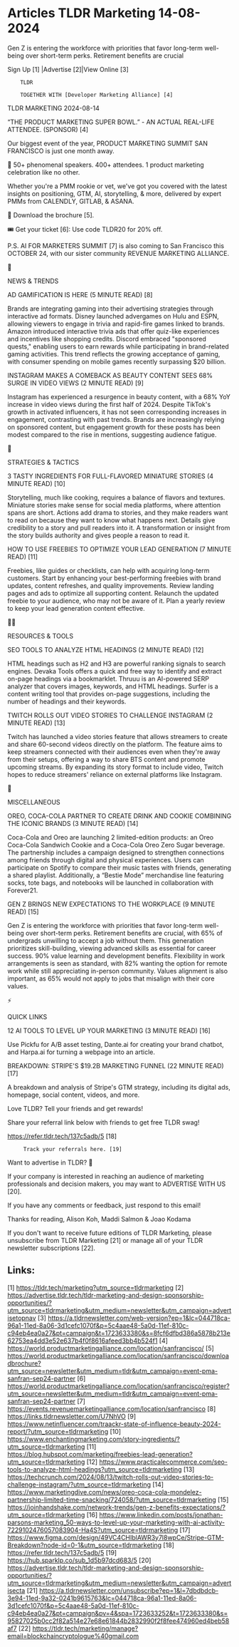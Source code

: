 # Articles TLDR Marketing 14-08-2024

Gen Z is entering the workforce with priorities that favor long-term
well-being over short-term perks. Retirement benefits are crucial  

 Sign Up [1] |Advertise [2]|View Online [3] 

		TLDR 

		TOGETHER WITH [Developer Marketing Alliance] [4]

TLDR MARKETING 2024-08-14

 “THE PRODUCT MARKETING SUPER BOWL.” - AN ACTUAL REAL-LIFE
ATTENDEE. (SPONSOR) [4] 

 Our biggest event of the year, PRODUCT MARKETING SUMMIT SAN FRANCISCO
is just one month away.

📢 50+ phenomenal speakers. 400+ attendees. 1 product marketing
celebration like no other.

Whether you're a PMM rookie or vet, we've got you covered with the
latest insights on positioning, GTM, AI, storytelling, & more,
delivered by expert PMMs from CALENDLY, GITLAB, & ASANA.

📖 Download the brochure [5].

🎟️ Get your ticket [6]: Use code TLDR20 for 20% off.

P.S. AI FOR MARKETERS SUMMIT [7] is also coming to San Francisco this
OCTOBER 24, with our sister community REVENUE MARKETING ALLIANCE.

📱 

NEWS & TRENDS

 AD GAMIFICATION IS HERE (5 MINUTE READ) [8] 

 Brands are integrating gaming into their advertising strategies
through interactive ad formats. Disney launched advergames on Hulu and
ESPN, allowing viewers to engage in trivia and rapid-fire games linked
to brands. Amazon introduced interactive trivia ads that offer
quiz-like experiences and incentives like shopping credits. Discord
embraced "sponsored quests," enabling users to earn rewards while
participating in brand-related gaming activities. This trend reflects
the growing acceptance of gaming, with consumer spending on mobile
games recently surpassing $20 billion. 

 INSTAGRAM MAKES A COMEBACK AS BEAUTY CONTENT SEES 68% SURGE IN VIDEO
VIEWS (2 MINUTE READ) [9] 

 Instagram has experienced a resurgence in beauty content, with a 68%
YoY increase in video views during the first half of 2024. Despite
TikTok's growth in activated influencers, it has not seen
corresponding increases in engagement, contrasting with past trends.
Brands are increasingly relying on sponsored content, but engagement
growth for these posts has been modest compared to the rise in
mentions, suggesting audience fatigue. 

🚀 

STRATEGIES & TACTICS

 3 TASTY INGREDIENTS FOR FULL-FLAVORED MINIATURE STORIES (4 MINUTE
READ) [10] 

 Storytelling, much like cooking, requires a balance of flavors and
textures. Miniature stories make sense for social media platforms,
where attention spans are short. Actions add drama to stories, and
they make readers want to read on because they want to know what
happens next. Details give credibility to a story and pull readers
into it. A transformation or insight from the story builds authority
and gives people a reason to read it. 

 HOW TO USE FREEBIES TO OPTIMIZE YOUR LEAD GENERATION (7 MINUTE READ)
[11] 

 Freebies, like guides or checklists, can help with acquiring
long-term customers. Start by enhancing your best-performing freebies
with brand updates, content refreshes, and quality improvements.
Review landing pages and ads to optimize all supporting content.
Relaunch the updated freebie to your audience, who may not be aware of
it. Plan a yearly review to keep your lead generation content
effective. 

🧑‍💻 

RESOURCES & TOOLS

 SEO TOOLS TO ANALYZE HTML HEADINGS (2 MINUTE READ) [12] 

 HTML headings such as H2 and H3 are powerful ranking signals to
search engines. Devaka Tools offers a quick and free way to identify
and extract on-page headings via a bookmarklet. Thruuu is an
AI-powered SERP analyzer that covers images, keywords, and HTML
headings. Surfer is a content writing tool that provides on-page
suggestions, including the number of headings and their keywords. 

 TWITCH ROLLS OUT VIDEO STORIES TO CHALLENGE INSTAGRAM (2 MINUTE READ)
[13] 

 Twitch has launched a video stories feature that allows streamers to
create and share 60-second videos directly on the platform. The
feature aims to keep streamers connected with their audiences even
when they're away from their setups, offering a way to share BTS
content and promote upcoming streams. By expanding its story format to
include video, Twitch hopes to reduce streamers' reliance on external
platforms like Instagram. 

🎁 

MISCELLANEOUS

 OREO, COCA-COLA PARTNER TO CREATE DRINK AND COOKIE COMBINING THE
ICONIC BRANDS (3 MINUTE READ) [14] 

 Coca-Cola and Oreo are launching 2 limited-edition products: an Oreo
Coca-Cola Sandwich Cookie and a Coca-Cola Oreo Zero Sugar beverage.
The partnership includes a campaign designed to strengthen connections
among friends through digital and physical experiences. Users can
participate on Spotify to compare their music tastes with friends,
generating a shared playlist. Additionally, a “Bestie Mode”
merchandise line featuring socks, tote bags, and notebooks will be
launched in collaboration with Forever21. 

 GEN Z BRINGS NEW EXPECTATIONS TO THE WORKPLACE (9 MINUTE READ) [15] 

 Gen Z is entering the workforce with priorities that favor long-term
well-being over short-term perks. Retirement benefits are crucial,
with 65% of undergrads unwilling to accept a job without them. This
generation prioritizes skill-building, viewing advanced skills as
essential for career success. 90% value learning and development
benefits. Flexibility in work arrangements is seen as standard, with
82% wanting the option for remote work while still appreciating
in-person community. Values alignment is also important, as 65% would
not apply to jobs that misalign with their core values. 

⚡ 

QUICK LINKS

 12 AI TOOLS TO LEVEL UP YOUR MARKETING (3 MINUTE READ) [16] 

 Use Pickfu for A/B asset testing, Dante.ai for creating your brand
chatbot, and Harpa.ai for turning a webpage into an article. 

 BREAKDOWN: STRIPE'S $19.2B MARKETING FUNNEL (22 MINUTE READ) [17] 

 A breakdown and analysis of Stripe's GTM strategy, including its
digital ads, homepage, social content, videos, and more. 

Love TLDR? Tell your friends and get rewards!

 Share your referral link below with friends to get free TLDR swag! 

 https://refer.tldr.tech/137c5adb/5 [18] 

		 Track your referrals here. [19] 

Want to advertise in TLDR? 📰

 If your company is interested in reaching an audience of marketing
professionals and decision makers, you may want to ADVERTISE WITH US
[20]. 

 If you have any comments or feedback, just respond to this email! 

Thanks for reading, 
Alison Koh, Maddi Salmon & Joao Kodama 

If you don't want to receive future editions of TLDR Marketing, please
unsubscribe from TLDR Marketing [21] or manage all of your TLDR
newsletter subscriptions [22]. 

 

Links:
------
[1] https://tldr.tech/marketing?utm_source=tldrmarketing
[2] https://advertise.tldr.tech/tldr-marketing-and-design-sponsorship-opportunities/?utm_source=tldrmarketing&utm_medium=newsletter&utm_campaign=advertisetopnav
[3] https://a.tldrnewsletter.com/web-version?ep=1&lc=044718ca-96a1-11ed-8a06-3d1cefc1070f&p=5c4aae48-5a0d-11ef-810c-c94eb4ea0a27&pt=campaign&t=1723633380&s=8fcf6dfbd386a5878b213e62753ea4dd3e52e637b4f0f8616afeed3bb4b524f1
[4] https://world.productmarketingalliance.com/location/sanfrancisco/
[5] https://world.productmarketingalliance.com/location/sanfrancisco/downloadbrochure?utm_source=newsletter&utm_medium=tldr&utm_campaign=event-pma-sanfran-sep24-partner
[6] https://world.productmarketingalliance.com/location/sanfrancisco/register?utm_source=newsletter&utm_medium=tldr&utm_campaign=event-pma-sanfran-sep24-partner
[7] https://events.revenuemarketingalliance.com/location/sanfrancisco
[8] https://links.tldrnewsletter.com/U7NhVO
[9] https://www.netinfluencer.com/traackr-state-of-influence-beauty-2024-report/?utm_source=tldrmarketing
[10] https://www.enchantingmarketing.com/story-ingredients/?utm_source=tldrmarketing
[11] https://blog.hubspot.com/marketing/freebies-lead-generation?utm_source=tldrmarketing
[12] https://www.practicalecommerce.com/seo-tools-to-analyze-html-headings?utm_source=tldrmarketing
[13] https://techcrunch.com/2024/08/13/twitch-rolls-out-video-stories-to-challenge-instagram/?utm_source=tldrmarketing
[14] https://www.marketingdive.com/news/oreo-coca-cola-mondelez-partnership-limited-time-snacking/724058/?utm_source=tldrmarketing
[15] https://joinhandshake.com/network-trends/gen-z-benefits-expectations/?utm_source=tldrmarketing
[16] https://www.linkedin.com/posts/jonathan-parsons-marketing_50-ways-to-level-up-your-marketing-with-ai-activity-7229102476057083904-Ha4S?utm_source=tldrmarketing
[17] https://www.figma.com/design/49VC4CHIblAWR3y7l8wpCe/Stripe-GTM-Breakdown?node-id=0-1&utm_source=tldrmarketing
[18] https://refer.tldr.tech/137c5adb/5
[19] https://hub.sparklp.co/sub_1d5b97dcd683/5
[20] https://advertise.tldr.tech/tldr-marketing-and-design-sponsorship-opportunities/?utm_source=tldrmarketing&utm_medium=newsletter&utm_campaign=advertisecta
[21] https://a.tldrnewsletter.com/unsubscribe?ep=1&l=7dbdbdcb-3e94-11ed-9a32-0241b9615763&lc=044718ca-96a1-11ed-8a06-3d1cefc1070f&p=5c4aae48-5a0d-11ef-810c-c94eb4ea0a27&pt=campaign&pv=4&spa=1723633252&t=1723633380&s=95827025b0cc2f82a514e27e68e61844b2832990f2f8fee474960ed4beb58af7
[22] https://tldr.tech/marketing/manage?email=blockchaincryptologue%40gmail.com